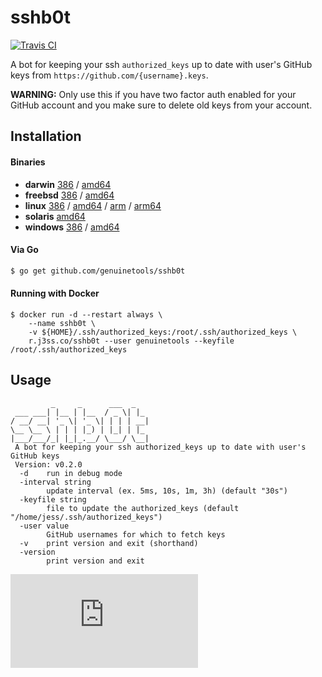 # sshb0t

[![Travis CI](https://travis-ci.org/genuinetools/sshb0t.svg?branch=master)](https://travis-ci.org/genuinetools/sshb0t)

A bot for keeping your ssh `authorized_keys` up to date with user's GitHub keys
from `https://github.com/{username}.keys`.

**WARNING:** Only use this if you have two factor auth enabled for your GitHub
account and you make sure to delete old keys from your account.

## Installation

#### Binaries

- **darwin** [386](https://github.com/genuinetools/sshb0t/releases/download/v0.2.0/sshb0t-darwin-386) / [amd64](https://github.com/genuinetools/sshb0t/releases/download/v0.2.0/sshb0t-darwin-amd64)
- **freebsd** [386](https://github.com/genuinetools/sshb0t/releases/download/v0.2.0/sshb0t-freebsd-386) / [amd64](https://github.com/genuinetools/sshb0t/releases/download/v0.2.0/sshb0t-freebsd-amd64)
- **linux** [386](https://github.com/genuinetools/sshb0t/releases/download/v0.2.0/sshb0t-linux-386) / [amd64](https://github.com/genuinetools/sshb0t/releases/download/v0.2.0/sshb0t-linux-amd64) / [arm](https://github.com/genuinetools/sshb0t/releases/download/v0.2.0/sshb0t-linux-arm) / [arm64](https://github.com/genuinetools/sshb0t/releases/download/v0.2.0/sshb0t-linux-arm64)
- **solaris** [amd64](https://github.com/genuinetools/sshb0t/releases/download/v0.2.0/sshb0t-solaris-amd64)
- **windows** [386](https://github.com/genuinetools/sshb0t/releases/download/v0.2.0/sshb0t-windows-386) / [amd64](https://github.com/genuinetools/sshb0t/releases/download/v0.2.0/sshb0t-windows-amd64)

#### Via Go

```bash
$ go get github.com/genuinetools/sshb0t
```

#### Running with Docker

```console
$ docker run -d --restart always \
    --name sshb0t \
    -v ${HOME}/.ssh/authorized_keys:/root/.ssh/authorized_keys \
    r.j3ss.co/sshb0t --user genuinetools --keyfile /root/.ssh/authorized_keys
```

## Usage

```console
         _     _      ___  _
 ___ ___| |__ | |__  / _ \| |_
/ __/ __| '_ \| '_ \| | | | __|
\__ \__ \ | | | |_) | |_| | |_
|___/___/_| |_|_.__/ \___/ \__|
 A bot for keeping your ssh authorized_keys up to date with user's GitHub keys
 Version: v0.2.0
  -d    run in debug mode
  -interval string
        update interval (ex. 5ms, 10s, 1m, 3h) (default "30s")
  -keyfile string
        file to update the authorized_keys (default "/home/jess/.ssh/authorized_keys")
  -user value
        GitHub usernames for which to fetch keys
  -v    print version and exit (shorthand)
  -version
        print version and exit
```



[![Analytics](https://ga-beacon.appspot.com/UA-29404280-16/sshb0t/README.md)](https://github.com/genuinetools/sshb0t)
